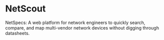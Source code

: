 # NetScout
NetSpecs: A web platform for network engineers to quickly search, compare, and map multi-vendor network devices without digging through datasheets.
